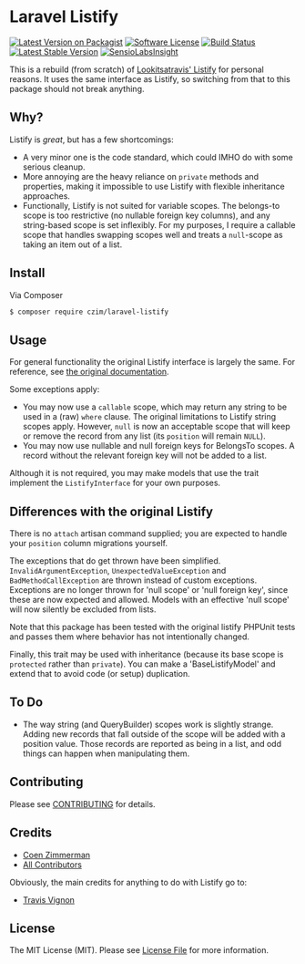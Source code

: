 # Laravel Listify

[![Latest Version on Packagist][ico-version]][link-packagist]
[![Software License][ico-license]](LICENSE.md)
[![Build Status](https://travis-ci.org/czim/laravel-listify.svg?branch=master)](https://travis-ci.org/czim/laravel-listify)
[![Latest Stable Version](http://img.shields.io/packagist/v/czim/laravel-listify.svg)](https://packagist.org/packages/czim/laravel-listify)
[![SensioLabsInsight](https://insight.sensiolabs.com/projects/7d80b8fa-5647-40c6-b5bb-d9583398d128/mini.png)](https://insight.sensiolabs.com/projects/7d80b8fa-5647-40c6-b5bb-d9583398d128)

This is a rebuild (from scratch) of [Lookitsatravis' Listify](https://github.com/lookitsatravis/listify) for personal reasons.
It uses the same interface as Listify, so switching from that to this package should not break anything.


## Why?

Listify is *great*, but has a few shortcomings:

- A very minor one is the code standard, which could IMHO do with some serious cleanup.
- More annoying are the heavy reliance on `private` methods and properties, making it impossible to use Listify with flexible inheritance approaches.
- Functionally, Listify is not suited for variable scopes. The belongs-to scope is too restrictive (no nullable foreign key columns), and any string-based scope is set inflexibly.
  For my purposes, I require a callable scope that handles swapping scopes well and treats a `null`-scope as taking an item out of a list.


## Install

Via Composer

``` bash
$ composer require czim/laravel-listify
```


## Usage 

For general functionality the original Listify interface is largely the same. For reference, see [the original documentation](https://github.com/lookitsatravis/listify).

Some exceptions apply:

- You may now use a `callable` scope, which may return any string to be used in a (raw) `where` clause. The original limitations to Listify string scopes apply. However, `null` is now an acceptable scope that will keep or remove the record from any list (its `position` will remain `NULL`).   
- You may now use nullable and null foreign keys for BelongsTo scopes. A record without the relevant foreign key will not be added to a list.

Although it is not required, you may make models that use the trait implement the `ListifyInterface` for your own purposes. 


## Differences with the original Listify

There is no `attach` artisan command supplied; you are expected to handle your `position` column migrations yourself.

The exceptions that do get thrown have been simplified. `InvalidArgumentException`, `UnexpectedValueException` and `BadMethodCallException` are thrown instead of custom exceptions.
Exceptions are no longer thrown for 'null scope' or 'null foreign key', since these are now expected and allowed. Models with an effective 'null scope' will now silently be excluded from lists. 
  
Note that this package has been tested with the original listify PHPUnit tests and passes them where behavior has not intentionally changed.

Finally, this trait may be used with inheritance (because its base scope is `protected` rather than `private`). You can make a 'BaseListifyModel' and extend that to avoid code (or setup) duplication. 


## To Do

- The way string (and QueryBuilder) scopes work is slightly strange. 
  Adding new records that fall outside of the scope will be added with a position value.
  Those records are reported as being in a list, and odd things can happen when manipulating them.


## Contributing

Please see [CONTRIBUTING](CONTRIBUTING.md) for details.


## Credits

- [Coen Zimmerman][link-author]
- [All Contributors][link-contributors]

Obviously, the main credits for anything to do with Listify go to:

- [Travis Vignon](https://github.com/lookitsatravis)


## License

The MIT License (MIT). Please see [License File](LICENSE.md) for more information.

[ico-version]: https://img.shields.io/packagist/v/czim/laravel-listify.svg?style=flat-square
[ico-license]: https://img.shields.io/badge/license-MIT-brightgreen.svg?style=flat-square
[ico-downloads]: https://img.shields.io/packagist/dt/czim/laravel-listify.svg?style=flat-square

[link-packagist]: https://packagist.org/packages/czim/laravel-listify
[link-downloads]: https://packagist.org/packages/czim/laravel-listify
[link-author]: https://github.com/czim
[link-contributors]: ../../contributors
